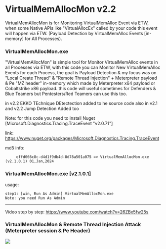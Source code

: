 # VirtualMemAllocMon v2.2

VirtualMemAllocMon is for Monitoring VirtualMemAlloc Event via ETW, when some Native APIs like "VirtualAllocEx" called by your code this event will happen via ETW. (Payload Detection by VirtualMemAlloc Events [in-memory] for All Processes).


### VirtualMemAllocMon.exe
"VirtualMemAllocMon" is simple tool for Monitor VirtualMemAlloc events in all Processes via ETW, with this code you can Monitor New VirtualMemAlloc Events for each Process, the goal is Payload Detection & my focus was on "Local Create Thread" & "Remote Thread Injection" + Meterpreter payload & Pe "MZ header" in-memory which made by Meterpreter x64 payload or Cobaltstrike x86 payload. this code will useful sometimes for Defenders & Blue Teamers but Pentesters/Red Teamers can use this too.

in v2.2 EKKO TEchnique DEtectection added to he source code also in v2.1 and v2.2 Jump Detection Added too

Note: for this code you need to install Nuget [Microsoft.Diagnostics.Tracing.TraceEvent "v2.0.71"]

link: https://www.nuget.org/packages/Microsoft.Diagnostics.Tracing.TraceEvent

md5 info:
                 
         effd066c8c-d4d1f9db4d-8d78a501a075 => VirtualMemAllocMon.exe (v2.1.0.1) 01,Jan,2024
         

### VirtualMemAllocMon.exe [v2.1.0.1]

 usage:  
    
    step1: [win, Run As Admin] VirtualMemAllocMon.exe  
    Note: you need Run As Admin
    
-----------

Video step by step: https://www.youtube.com/watch?v=26ZBx5fw25s


 ### VirtualMemAllocMon & Remote Thread Injection Attack (Meterpreter session & Pe Header)  
   ![](https://github.com/DamonMohammadbagher/ETWProcessMon2/blob/main/VirtualMemAllocMon/VirtualMemAllocMon2/Pictures/VirtualMemAllocMonv2.png)

